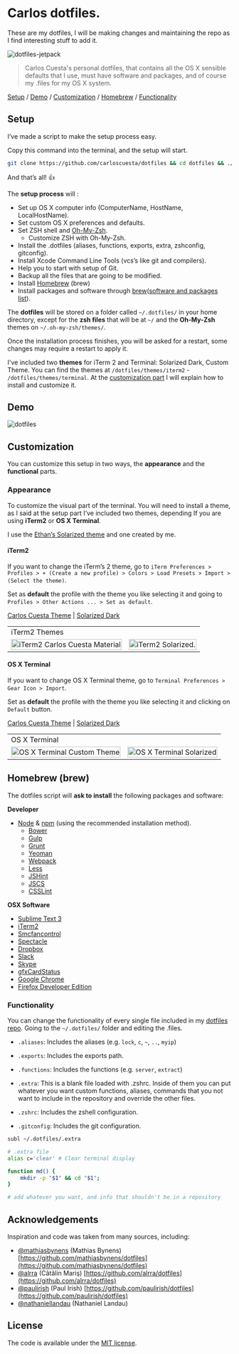 # Carlos dotfiles.

These are my dotfiles, I will be making changes and maintaining the repo as I find interesting stuff to add it.

![dotfiles-jetpack](https://cloud.githubusercontent.com/assets/7629661/10404493/696e4910-6ed3-11e5-9b1a-88065e5e3fef.png)

> Carlos Cuesta's personal dotfiles, that contains all the OS X sensible defaults that I use, must have software and packages, and of course my .files for my OS X system.

[Setup](https://github.com/carloscuesta/dotfiles/#setup) / [Demo](https://github.com/carloscuesta/dotfiles#demo) / [Customization](https://github.com/carloscuesta/dotfiles/#customization) / [Homebrew](https://github.com/carloscuesta/dotfiles/#homebrew-brew) / [Functionality](https://github.com/carloscuesta/dotfiles/#functionality)

## Setup 

I’ve made a script to make the setup process easy. 

Copy this command into the terminal, and the setup will start.

```bash
git clone https://github.com/carloscuesta/dotfiles && cd dotfiles && ./setup.sh
```

And that’s all! :thumbsup:

The **setup process** will : 

* Set up OS X computer info (ComputerName, HostName, LocalHostName).
* Set custom OS X preferences and defaults.
* Set ZSH shell and [Oh-My-Zsh](https://github.com/robbyrussell/oh-my-zsh).
	* Customize ZSH with Oh-My-Zsh.
* Install the .dotfiles (aliases, functions, exports, extra, zshconfig, gitconfig).
* Install Xcode Command Line Tools (vcs’s like git and compilers).
* Help you to start with setup of Git.
* Backup all the files that are going to be modified.
* Install [Homebrew](http://brew.sh) (brew)
* Install packages and software through [brew](https://github.com/carloscuesta/dotfiles/#homebrew-brew)([software and packages list](https://github.com/carloscuesta/dotfiles/#homebrew-brew)).

The **dotfiles** will be stored on a folder called `~/.dotfiles/` in your home directory, except for the **zsh files** that will be at `~/` and the **Oh-My-Zsh** themes on `~/.oh-my-zsh/themes/`.

Once the installation process finishes, you will be asked for a restart, some changes may require a restart to apply it. 

I've included two **themes** for iTerm 2 and Terminal: Solarized Dark, Custom Theme. You can find the themes at `/dotfiles/themes/iterm2` - `/dotfiles/themes/terminal`. At the [customization part](https://github.com/carloscuesta/dotfiles/#customization) I will explain how to install and customize it.

## Demo

![dotfiles](https://cloud.githubusercontent.com/assets/7629661/10410526/871e0c90-6f44-11e5-813f-49ea868cc2f4.gif)

## Customization 

You can customize this setup in two ways, the **appearance** and the **functional** parts.

### Appearance

To customize the visual part of the terminal. You will need to install a theme, as I said at the setup part I’ve included two themes, depending If you are using **iTerm2** or **OS X Terminal**.

I use the [Ethan’s Solarized theme](http://ethanschoonover.com/solarized) and one created by me. 

#### iTerm2 

If you want to change the iTerm’s 2 theme, go to `iTerm Preferences > Profiles > + (Create a new profile) > Colors > Load Presets > Import > (Select the theme)`. 

Set as **default** the profile with the theme you like selecting it and going to `Profiles > Other Actions ... > Set as default`.

[Carlos Cuesta Theme](https://github.com/carloscuesta/dotfiles/blob/master/themes/iterm2/carloscuesta.itermcolors) | [Solarized Dark](https://github.com/carloscuesta/dotfiles/tree/master/themes/iterm2/solarized-dark.itermcolors)

<table>
    <tbody>
        <tr><td colspan="2">iTerm2 Themes</tr></td>
        <tr>
            <td>
                <img src="https://cloud.githubusercontent.com/assets/7629661/9222351/7bc4f2b8-40f1-11e5-98bf-f3e66010ee4a.png" alt="iTerm2 Carlos Cuesta Material" width="100%">
            </td>
            <td>
                <img src="https://cloud.githubusercontent.com/assets/7629661/9220888/17f10610-40e6-11e5-9864-96ff1996821b.png" alt="iTerm2 Solarized." width="100%">
            </td>
        </tr>
    </tbody>
</table>

#### OS X Terminal 

If you want to change OS X Terminal theme, go to `Terminal Preferences > Gear Icon > Import`. 

Set as **default** the profile with the theme you like selecting it and clicking on `Default` button.

[Carlos Cuesta Theme](https://github.com/carloscuesta/dotfiles/blob/master/themes/terminal/carloscuesta.terminal) | [Solarized Dark](https://github.com/carloscuesta/dotfiles/tree/master/themes/terminal/solarized-dark.terminal)

<table>
    <tbody>
        <tr><td colspan="2">OS X Terminal</tr></td>
        <tr>
            <td>
                <img src="https://cloud.githubusercontent.com/assets/7629661/9222480/580a2860-40f2-11e5-950b-46ea351c1c37.png" alt="OS X Terminal Custom Theme" width="100%">
            </td>
            <td>
                <img src="https://cloud.githubusercontent.com/assets/7629661/9221000/fd2f9656-40e6-11e5-8a90-a8a669d747b7.png" alt="OS X Terminal Solarized" width="100%">
            </td>
        </tr>
    </tbody>
</table>

## Homebrew (brew)

The dotfiles script will **ask to install** the following packages and software: 

**Developer**

* [Node](https://nodejs.org) & [npm](https://www.npmjs.com) (using the recommended installation method).
    * [Bower](http://bower.io)
    * [Gulp](http://gulpjs.com)
    * [Grunt](http://gruntjs.com)
    * [Yeoman](http://yeoman.io)
    * [Webpack](http://webpack.github.io)
    * [Less](http://lesscss.org)
    * [JSHint](http://jshint.com)
    * [JSCS](http://jscs.info)
    * [CSSLint](https://github.com/CSSLint/csslint)

**OSX Software**

* [Sublime Text 3](http://www.sublimetext.com/3)
* [iTerm2](https://iterm2.com) 
* [Smcfancontrol](http://www.eidac.de) 
* [Spectacle](http://spectacleapp.com) 
* [Dropbox](https://www.dropbox.com) 
* [Slack](https://slack.com) 
* [Skype](http://www.skype.com/) 
* [gfxCardStatus](https://gfx.io)
* [Google Chrome](https://www.google.com/chrome/)
* [Firefox Developer Edition](https://www.mozilla.org/es-ES/firefox/developer/)

### Functionality 

You can change the functionality of every single file included in my [dotfiles repo](https://github.com/carloscuesta/dotfiles/). Going to the `~/.dotfiles/` folder and editing the .files.

* `.aliases`: Includes the aliases (e.g. `lock`, `c`, `~`, `..`, `myip`)
* `.exports`: Includes the exports path.
* `.functions`: Includes the functions (e.g. `server`, `extract`)
* `.extra`: This is a blank file loaded with .zshrc. Inside of them you can put whatever you want custom functions, aliases, commands that you not want to include in the repository and override the other files.

* `.zshrc`: Includes the zshell configuration.
* `.gitconfig`: Includes the git configuration.

```bash
subl ~/.dotfiles/.extra
```
```bash
# .extra file
alias c='clear' # Clear terminal display

function md() {
	mkdir -p "$1" && cd "$1"; 
}

# add whatever you want, and info that shouldn't be in a repository
```

## Acknowledgements

Inspiration and code was taken from many sources, including:

* [@mathiasbynens](https://github.com/mathiasbynens) (Mathias Bynens)
  [https://github.com/mathiasbynens/dotfiles](https://github.com/mathiasbynens/dotfiles)
* [@alrra](https://github.com/alrra) (Cãtãlin Mariş)
  [https://github.com/alrra/dotfiles](https://github.com/alrra/dotfiles)
* [@paulirish](https://github.com/paulirish) (Paul Irish)
  [https://github.com/paulirish/dotfiles](https://github.com/paulirish/dotfiles)
* [@nathaniellandau](http://natelandau.com) (Nathaniel Landau)

## License

The code is available under the [MIT license](https://github.com/carloscuesta/dotfiles/blob/master/license.txt).
